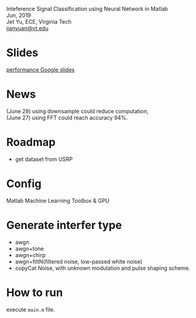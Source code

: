  
Inteference Signal Classification using Neural Network in Matlab  
Jun, 2019  
Jet Yu, ECE, Virginia Tech  
jianyuan@vt.edu  


# Slides
[performance Google slides](https://docs.google.com/presentation/d/1POVndvXnNvz2-mwR2zpuVd6MISutlEGou-EAwx-jbyw/edit?usp=sharing)

# News
(June 28) using downsample could reduce computation,    
(June 27) using FFT could reach accuracy 94%.  

# Roadmap
* get dataset from USRP


# Config
Matlab Machine Learning Toolbox  & GPU 


# Generate interfer type  
* awgn  
* awgn+tone  
* awgn+chirp  
* awgn+filtN(filtered noise, low-passed white noise) 
* copyCat Noise, with unknown modulation and pulse shaping scheme.   

# How to run
execute `main.m` file.
